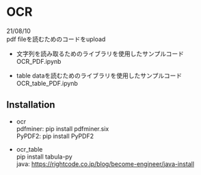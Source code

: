 # OCR
21/08/10  
pdf fileを読むためのコードをupload  

- 文字列を読み取るためのライブラリを使用したサンプルコード  
OCR_PDF.ipynb  

- table dataを読むためのライブラリを使用したサンプルコード  
OCR_table_PDF.ipynb

## Installation
- ocr  
pdfminer: pip install pdfminer.six  
PyPDF2: pip install PyPDF2  

- ocr_table  
pip install tabula-py  
java: https://rightcode.co.jp/blog/become-engineer/java-install
